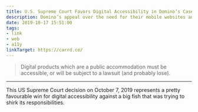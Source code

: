 ```yaml
---
title: U.S. Supreme Court Favors Digital Accessibility in Domino’s Case
description: Domino’s appeal over the need for their mobile websites and apps to satisfy discrete accessibility requirements is denied.
date: 2019-10-17 15:51:00
tags:
- link
- web
- a11y
linkTarget: https://carrd.co/
---
```

> Digital products which are a public accommodation must be accessible, or will be subject to a lawsuit (and probably lose).
---

This US Supreme Court decision on October 7, 2019 represents a pretty favourable win for digital accessibility against a big fish that was trying to shirk its responsibilities.
